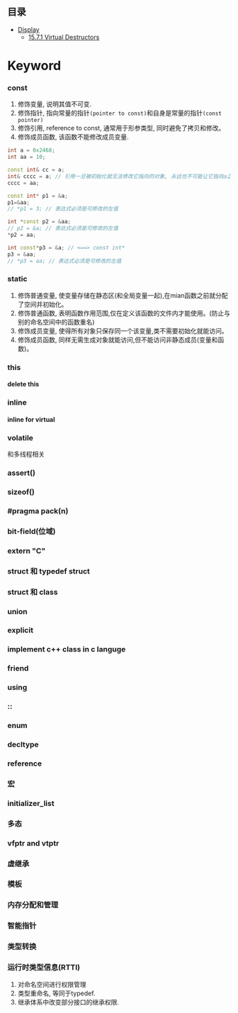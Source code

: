 ## 目录
* [Display](#标题名,点去掉,空格改为-)
    * [15.7.1 Virtual Destructors](#1571-virtual-destructors)

# Keyword

### const

1. 修饰变量, 说明其值不可变.
2. 修饰指针, 指向常量的指针`(pointer to const)`和自身是常量的指针`(const pointer)`
3. 修饰引用, reference to const, 通常用于形参类型, 同时避免了拷贝和修改。
4. 修饰成员函数, 该函数不能修改成员变量.
```c++
int a = 0x2468;
int aa = 10;

const int& cc = a;
int& cccc = a; // 引用一旦被初始化就无法修改它指向的对象, 永远也不可能让它指向a之外的变量.
cccc = aa;

const int* p1 = &a;
p1=&aa; 
// *p1 = 3; // 表达式必须是可修改的左值

int *const p2 = &aa;
// p2 = &a; // 表达式必须是可修改的左值
*p2 = aa;

int const*p3 = &a; // <==> const int* 
p3 = &aa;
// *p3 = aa; // 表达式必须是可修改的左值
```
### static
1. 修饰普通变量, 使变量存储在静态区(和全局变量一起),在mian函数之前就分配了空间并初始化。
2. 修饰普通函数, 表明函数作用范围,仅在定义该函数的文件内才能使用。(防止与别的命名空间中的函数重名)
3. 修饰成员变量, 使得所有对象只保存同一个该变量,类不需要初始化就能访问。
4. 修饰成员函数, 同样无需生成对象就能访问,但不能访问非静态成员(变量和函数)。
### this
#### delete this

### inline

#### inline for virtual

### volatile
和多线程相关

### assert()

### sizeof()

### #pragma pack(n)

### bit-field(位域)

### extern "C"

### struct 和 typedef struct

### struct 和 class 

### union

### explicit

### implement c++ class in c languge

### friend

### using 

### ::

### enum 

### decltype

### reference

### 宏

### initializer_list

### 多态

### vfptr and  vtptr

### 虚继承

### 模板

### 内存分配和管理

### 智能指针

### 类型转换

### 运行时类型信息(RTTI)



1. 对命名空间进行权限管理
2. 类型重命名, 等同于typedef.
3. 继承体系中改变部分接口的继承权限.